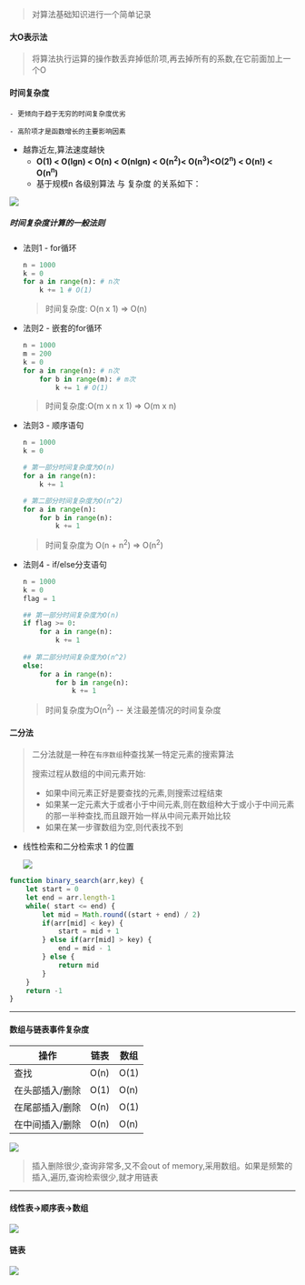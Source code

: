 > 对算法基础知识进行一个简单记录

#### 大O表示法

>  将算法执行运算的操作数丢弃掉低阶项,再去掉所有的系数,在它前面加上一个O

#### 时间复杂度

	- 更倾向于趋于无穷的时间复杂度优劣
	
	- 高阶项才是函数增长的主要影响因素

- 越靠近左,算法速度越快
  - **O(1)  < O(lgn)  <  O(n) <  O(nlgn)  < O(n<sup>2</sup>)< O(n<sup>3</sup>)<O(2<sup>n</sup>)  < O(n!) < O(n<sup>n</sup>)**
  - 基于规模n 各级别算法 与 复杂度 的关系如下：

![](Big-O_Complexity_Chart.png)

##### 时间复杂度计算的一般法则

- 法则1 - for循环

  ```python
  n = 1000
  k = 0
  for a in range(n): # n次
      k += 1 # O(1)
  ```

  > 时间复杂度: O(n x 1) => O(n)

- 法则2 - 嵌套的for循环

  ```python
  n = 1000
  m = 200
  k = 0
  for a in range(n): # n次
      for b in range(m): # m次
          k += 1 # O(1)
  ```

  >时间复杂度:O(m x n x 1) => O(m x n)

- 法则3 - 顺序语句

  ```python
  n = 1000
  k = 0
  
  # 第一部分时间复杂度为O(n)
  for a in range(n):
      k += 1
  
  # 第二部分时间复杂度为O(n^2)
  for a in range(n):
      for b in range(n):
          k += 1
  ```

  >时间复杂度为 O(n + n<sup>2</sup>) => O(n<sup>2</sup>)

- 法则4 - if/else分支语句

  ```python
  n = 1000
  k = 0
  flag = 1
  
  ## 第一部分时间复杂度为O(n)
  if flag >= 0:
      for a in range(n):
          k += 1
          
  ## 第二部分时间复杂度为O(n^2)
  else:
      for a in range(n):
          for b in range(n):
              k += 1
  ```

  > 时间复杂度为O(n<sup>2</sup>) -- 关注最差情况的时间复杂度

#### 二分法

> 二分法就是一种在<code>有序数组</code>种查找某一特定元素的搜索算法
>
> 搜索过程从数组的中间元素开始:
>
> - 如果中间元素正好是要查找的元素,则搜索过程结束
> - 如果某一定元素大于或者小于中间元素,则在数组种大于或小于中间元素的那一半种查找,而且跟开始一样从中间元素开始比较
> - 如果在某一步骤数组为空,则代表找不到

- 线性检索和二分检索求 1 的位置

  ![](34565654.gif) 

```javascript
function binary_search(arr,key) {
    let start = 0
    let end = arr.length-1
    while( start <= end) {
        let mid = Math.round((start + end) / 2)
        if(arr[mid] < key) {
            start = mid + 1
        } else if(arr[mid] > key) {
            end = mid - 1
        } else {
            return mid
        }
    }
    return -1
}
```

---

#### 数组与链表事件复杂度

| 操作            | 链表 | 数组 |
| --------------- | ---- | ---- |
| 查找            | O(n) | O(1) |
| 在头部插入/删除 | O(1) | O(n) |
| 在尾部插入/删除 | O(n) | O(1) |
| 在中间插入/删除 | O(n) | O(n) |

![](image.png)

> 插入删除很少,查询非常多,又不会out of memory,采用数组。如果是频繁的插入,遍历,查询检索很少,就才用链表

---

#### 线性表->顺序表->数组

![](uerisd.png)

#### 链表

![](2018122717412489.png)

